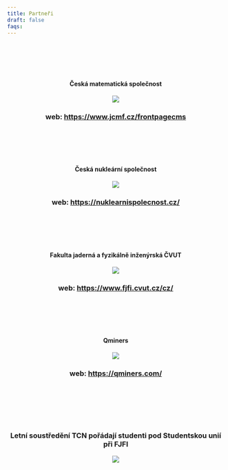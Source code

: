 ```yaml
---
title: Partneři
draft: false
faqs:
---
```

<p></p>
</br>
</br>
</br>
</br>
<h4 style="text-align: center;">Česká matematická společnost</h4>
<p align="center">
  <img src="images/cms.png" />
</p>
<div style="text-align: center;">

### web: https://www.jcmf.cz/frontpagecms

</br>
</br>
</br>
</br>

<h4 style="text-align: center;">Česká nukleární společnost</h4>
<p align="center">
  <img src="images/cns.png" />
</p>
<div style="text-align: center;">

### web: https://nuklearnispolecnost.cz/

</br>
</br>
</br>
</br>

<h4 style="text-align: center;">Fakulta jaderná a fyzikálně inženýrská ČVUT</h4>
<p align="center">
  <img src="images/fjfi.png" />
</p>
<div style="text-align: center;">

### web: https://www.fjfi.cvut.cz/cz/

</br>
</br>
</br>
</br>

<h4 style="text-align: center;">Qminers</h4>
<p align="center">
  <img src="images/qminers.png" />
</p>
<div style="text-align: center;">

### web: https://qminers.com/

</br>
</br>
</br>
</br>
</br>

### Letní soustředění TCN pořádají studenti pod Studentskou unií při FJFI 
<div align="center">
<img src="images/sufjfi-logo.jpg" />
</div>
